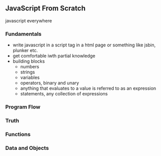 ## JavaScript From Scratch
javascript everywhere

### Fundamentals
* write javascript in a script tag in a html page or something like jsbin, plunker etc.
* get comfortable iwth partial knowledge
* building blocks
  * numbers
  * strings
  * variables
  * operators, binary and unary
  * anything that evaluates to a value is referred to as an expression
  * statements, any collection of expressions

### Program Flow


### Truth
### Functions
### Data and Objects
